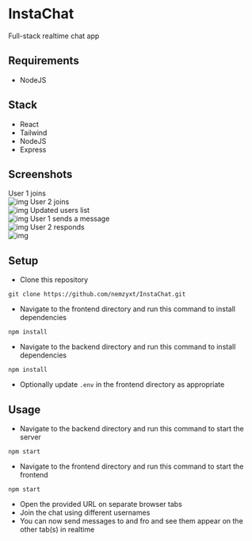# InstaChat

Full-stack realtime chat app

## Requirements

- NodeJS

## Stack

- React
- Tailwind
- NodeJS
- Express

## Screenshots

User 1 joins \
![img](https://github.com/nemzyxt/InstaChat/blob/main/scrshots/pic1.png)
User 2 joins \
![img](https://github.com/nemzyxt/InstaChat/blob/main/scrshots/pic2.png)
Updated users list \
![img](https://github.com/nemzyxt/InstaChat/blob/main/scrshots/pic3.png)
User 1 sends a message \
![img](https://github.com/nemzyxt/InstaChat/blob/main/scrshots/pic4.png)
User 2 responds \
![img](https://github.com/nemzyxt/InstaChat/blob/main/scrshots/pic5.png)

## Setup

- Clone this repository

```
git clone https://github.com/nemzyxt/InstaChat.git
```

- Navigate to the frontend directory and run this command to install dependencies

```
npm install
```

- Navigate to the backend directory and run this command to install dependencies

```
npm install
```

- Optionally update `.env` in the frontend directory as appropriate

## Usage

- Navigate to the backend directory and run this command to start the server

```
npm start
```

- Navigate to the frontend directory and run this command to start the frontend

```
npm start
```

- Open the provided URL on separate browser tabs
- Join the chat using different usernames
- You can now send messages to and fro and see them appear on the other tab(s) in realtime
